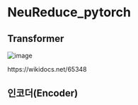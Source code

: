 # NeuReduce_pytorch

## Transformer

![image](https://user-images.githubusercontent.com/45285053/124846264-6b867700-dfd3-11eb-8c37-1ec3b3c55a20.png)
<caption>https://wikidocs.net/65348</caption>

## **인코더(Encoder)**

